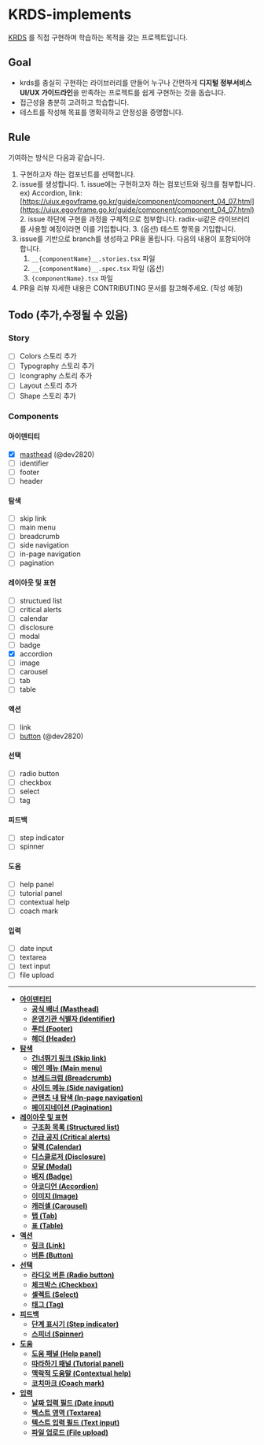 # KRDS-implements

[KRDS](https://uiux.egovframe.go.kr/guide/index.html) 를 직접 구현하며 학습하는 목적을 갖는 프로젝트입니다.

## Goal

- krds를 충실히 구현하는 라이브러리를 만들어 누구나 간편하게 **디지털 정부서비스  
  UI/UX 가이드라인**을 만족하는 프로젝트를 쉽게 구현하는 것을 돕습니다.
- 접근성을 충분히 고려하고 학습합니다.
- 테스트를 작성해 목표를 명확히하고 안정성을 증명합니다.

## Rule

기여하는 방식은 다음과 같습니다.

1. 구현하고자 하는 컴포넌트를 선택합니다.
2. issue를 생성합니다. 1. issue에는 구현하고자 하는 컴포넌트와 링크를 첨부합니다.
   ex) Accordion, link:[https://uiux.egovframe.go.kr/guide/component/component_04_07.html](https://uiux.egovframe.go.kr/guide/component/component_04_07.html) 2. issue 하단에 구현을 과정을 구체적으로 첨부합니다. radix-ui같은 라이브러리를 사용할 예정이라면 이를 기입합니다. 3. (옵션) 테스트 항목을 기입합니다.
3. issue를 기반으로 branch를 생성하고 PR을 올립니다. 다음의 내용이 포함되어야합니다.
   1. `__{componentName}__.stories.tsx` 파일
   2. `__{componentName}__.spec.tsx` 파일 (옵션)
   3. `{componentName}.tsx` 파일
4. PR을 리뷰
   자세한 내용은 CONTRIBUTING 문서를 참고해주세요. (작성 예정)

## Todo (추가,수정될 수 있음)

### Story

- [ ] Colors 스토리 추가
- [ ] Typography 스토리 추가
- [ ] Icongraphy 스토리 추가
- [ ] Layout 스토리 추가
- [ ] Shape 스토리 추가

### Components

#### 아이덴티티

- [x] [masthead](https://uiux.egovframe.go.kr/guide/component/component_02_01.html) (@dev2820)
- [ ] identifier
- [ ] footer
- [ ] header

#### 탐색

- [ ] skip link
- [ ] main menu
- [ ] breadcrumb
- [ ] side navigation
- [ ] in-page navigation
- [ ] pagination

#### 레이아웃 및 표현

- [ ] structued list
- [ ] critical alerts
- [ ] calendar
- [ ] disclosure
- [ ] modal
- [ ] badge
- [x] accordion
- [ ] image
- [ ] carousel
- [ ] tab
- [ ] table

#### 액션

- [ ] link
- [ ] [button](https://uiux.egovframe.go.kr/guide/component/component_05_02.html) (@dev2820)

#### 선택

- [ ] radio button
- [ ] checkbox
- [ ] select
- [ ] tag

#### 피드백

- [ ] step indicator
- [ ] spinner

#### 도움

- [ ] help panel
- [ ] tutorial panel
- [ ] contextual help
- [ ] coach mark

#### 입력

- [ ] date input
- [ ] textarea
- [ ] text input
- [ ] file upload

---

- [**아이덴티티**](https://uiux.egovframe.go.kr/guide/component/component_02_01.html)
  - [**공식 배너 (Masthead)**](https://uiux.egovframe.go.kr/guide/component/component_02_01.html)
  - [**운영기관 식별자 (Identifier)**](https://uiux.egovframe.go.kr/guide/component/component_02_04.html)
  - [**푸터 (Footer)**](https://uiux.egovframe.go.kr/guide/component/component_02_03.html)
  - [**헤더 (Header)**](https://uiux.egovframe.go.kr/guide/component/component_02_02.html)
- [**탐색**](https://uiux.egovframe.go.kr/guide/component/component_03_01.html)
  - [**건너뛰기 링크 (Skip link)**](https://uiux.egovframe.go.kr/guide/component/component_03_01.html)
  - [**메인 메뉴 (Main menu)**](https://uiux.egovframe.go.kr/guide/component/component_03_02.html)
  - [**브레드크럼 (Breadcrumb)**](https://uiux.egovframe.go.kr/guide/component/component_03_03.html)
  - [**사이드 메뉴 (Side navigation)**](https://uiux.egovframe.go.kr/guide/component/component_03_04.html)
  - [**콘텐츠 내 탐색 (In-page navigation)**](https://uiux.egovframe.go.kr/guide/component/component_03_05.html)
  - [**페이지네이션 (Pagination)**](https://uiux.egovframe.go.kr/guide/component/component_03_06.html)
- [**레이아웃 및 표현**](https://uiux.egovframe.go.kr/guide/component/component_04_01.html)
  - [**구조화 목록 (Structured list)**](https://uiux.egovframe.go.kr/guide/component/component_04_01.html)
  - [**긴급 공지 (Critical alerts)**](https://uiux.egovframe.go.kr/guide/component/component_04_02.html)
  - [**달력 (Calendar)**](https://uiux.egovframe.go.kr/guide/component/component_04_03.html)
  - [**디스클로저 (Disclosure)**](https://uiux.egovframe.go.kr/guide/component/component_04_04.html)
  - [**모달 (Modal)**](https://uiux.egovframe.go.kr/guide/component/component_04_05.html)
  - [**배지 (Badge)**](https://uiux.egovframe.go.kr/guide/component/component_04_06.html)
  - [**아코디언 (Accordion)**](https://uiux.egovframe.go.kr/guide/component/component_04_07.html)
  - [**이미지 (Image)**](https://uiux.egovframe.go.kr/guide/component/component_04_08.html)
  - [**캐러셀 (Carousel)**](https://uiux.egovframe.go.kr/guide/component/component_04_09.html)
  - [**탭 (Tab)**](https://uiux.egovframe.go.kr/guide/component/component_04_10.html)
  - [**표 (Table)**](https://uiux.egovframe.go.kr/guide/component/component_04_11.html)
- [**액션**](https://uiux.egovframe.go.kr/guide/component/component_05_01.html)
  - [**링크 (Link)**](https://uiux.egovframe.go.kr/guide/component/component_05_01.html)
  - [**버튼 (Button)**](https://uiux.egovframe.go.kr/guide/component/component_05_02.html)
- [**선택**](https://uiux.egovframe.go.kr/guide/component/component_06_01.html)
  - [**라디오 버튼 (Radio button)**](https://uiux.egovframe.go.kr/guide/component/component_06_01.html)
  - [**체크박스 (Checkbox)**](https://uiux.egovframe.go.kr/guide/component/component_06_02.html)
  - [**셀렉트 (Select)**](https://uiux.egovframe.go.kr/guide/component/component_06_03.html)
  - [**태그 (Tag)**](https://uiux.egovframe.go.kr/guide/component/component_06_04.html)
- [**피드백**](https://uiux.egovframe.go.kr/guide/component/component_07_01.html)
  - [**단계 표시기 (Step indicator)**](https://uiux.egovframe.go.kr/guide/component/component_07_01.html)
  - [**스피너 (Spinner)**](https://uiux.egovframe.go.kr/guide/component/component_07_02.html)
- [**도움**](https://uiux.egovframe.go.kr/guide/component/component_08_01.html)
  - [**도움 패널 (Help panel)**](https://uiux.egovframe.go.kr/guide/component/component_08_01.html)
  - [**따라하기 패널 (Tutorial panel)**](https://uiux.egovframe.go.kr/guide/component/component_08_03.html)
  - [**맥락적 도움말 (Contextual help)**](https://uiux.egovframe.go.kr/guide/component/component_08_02.html)
  - [**코치마크 (Coach mark)**](https://uiux.egovframe.go.kr/guide/component/component_08_04.html)
- [**입력**](https://uiux.egovframe.go.kr/guide/component/component_09_01.html)
  - [**날짜 입력 필드 (Date input)**](https://uiux.egovframe.go.kr/guide/component/component_09_01.html)
  - [**텍스트 영역 (Textarea)**](https://uiux.egovframe.go.kr/guide/component/component_09_02.html)
  - [**텍스트 입력 필드 (Text input)**](https://uiux.egovframe.go.kr/guide/component/component_09_03.html)
  - [**파일 업로드 (File upload)**](https://uiux.egovframe.go.kr/guide/component/component_09_04.html)
